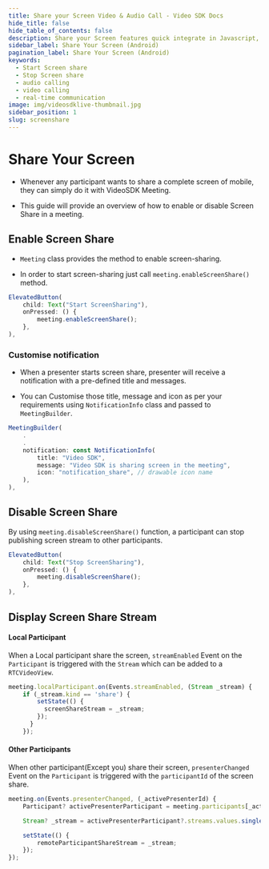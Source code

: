 ```yaml
---
title: Share your Screen Video & Audio Call - Video SDK Docs
hide_title: false
hide_table_of_contents: false
description: Share your Screen features quick integrate in Javascript, React JS, Android, IOS, React Native, Flutter with Video SDK to add live video & audio conferencing to your applications.
sidebar_label: Share Your Screen (Android)
pagination_label: Share Your Screen (Android)
keywords:
  - Start Screen share
  - Stop Screen share
  - audio calling
  - video calling
  - real-time communication
image: img/videosdklive-thumbnail.jpg
sidebar_position: 1
slug: screenshare
---
```


# Share Your Screen

- Whenever any participant wants to share a complete screen of mobile, they can simply do it with VideoSDK Meeting.

- This guide will provide an overview of how to enable or disable Screen Share in a meeting.

## Enable Screen Share

- `Meeting` class provides the method to enable screen-sharing.

- In order to start screen-sharing just call `meeting.enableScreenShare()` method.

```js
ElevatedButton(
    child: Text("Start ScreenSharing"),
    onPressed: () {
        meeting.enableScreenShare();
    },
),
```

### Customise notification

- When a presenter starts screen share, presenter will receive a notification with a pre-defined title and messages.

- You can Customise those title, message and icon as per your requirements using `NotificationInfo` class and passed to `MeetingBuilder`.

```js
MeetingBuilder(
    .
    .
    notification: const NotificationInfo(
        title: "Video SDK",
        message: "Video SDK is sharing screen in the meeting",
        icon: "notification_share", // drawable icon name
    ),
),
```

## Disable Screen Share

By using `meeting.disableScreenShare()` function, a participant can stop publishing screen stream to other participants.

```js
ElevatedButton(
    child: Text("Stop ScreenSharing"),
    onPressed: () {
        meeting.disableScreenShare();
    },
),
```

## Display Screen Share Stream

#### Local Participant

When a Local participant share the screen, `streamEnabled` Event on the `Participant` is triggered with the `Stream` which can be added to a `RTCVideoView`.

```js
meeting.localParticipant.on(Events.streamEnabled, (Stream _stream) {
    if (_stream.kind == 'share') {
        setState(() {
          screenShareStream = _stream;
        });
      }
    });
```

#### Other Participants

When other participant(Except you) share their screen, `presenterChanged` Event on the `Participant` is triggered with the `participantId` of the screen share.

```js
meeting.on(Events.presenterChanged, (_activePresenterId) {
    Participant? activePresenterParticipant = meeting.participants[_activePresenterId];

    Stream? _stream = activePresenterParticipant?.streams.values.singleWhere((e) => e.kind == "share");

    setState(() {
        remoteParticipantShareStream = _stream;
    });
});
```
